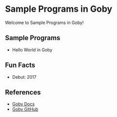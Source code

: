 # Sample Programs in Goby

Welcome to Sample Programs in Goby!

## Sample Programs

- Hello World in Goby

## Fun Facts

- Debut: 2017

## References

- [Goby Docs](https://goby-lang.org/)
- [Goby GitHub](https://github.com/goby-lang/goby)
